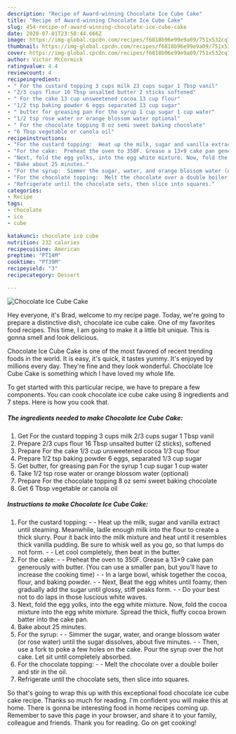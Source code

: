 ```yaml
---
description: "Recipe of Award-winning Chocolate Ice Cube Cake"
title: "Recipe of Award-winning Chocolate Ice Cube Cake"
slug: 454-recipe-of-award-winning-chocolate-ice-cube-cake
date: 2020-07-01T23:58:44.666Z
image: https://img-global.cpcdn.com/recipes/f6818b96e99e9a09/751x532cq70/chocolate-ice-cube-cake-recipe-main-photo.jpg
thumbnail: https://img-global.cpcdn.com/recipes/f6818b96e99e9a09/751x532cq70/chocolate-ice-cube-cake-recipe-main-photo.jpg
cover: https://img-global.cpcdn.com/recipes/f6818b96e99e9a09/751x532cq70/chocolate-ice-cube-cake-recipe-main-photo.jpg
author: Victor McCormick
ratingvalue: 4.4
reviewcount: 4
recipeingredient:
- " For the custard topping 3 cups milk 23 cups sugar 1 Tbsp vanil"
- "2/3 cups flour 16 Tbsp unsalted butter 2 sticks softened"
- " For the cake 13 cup unsweetened cocoa 13 cup flour"
- "1/2 tsp baking powder 6 eggs separated 13 cup sugar"
- " butter for greasing pan For the syrup 1 cup sugar 1 cup water"
- "1/2 tsp rose water or orange blossom water optional"
- " For the chocolate topping 8 oz semi sweet baking chocolate"
- "6 Tbsp vegetable or canola oil"
recipeinstructions:
- "For the custard topping:  Heat up the milk, sugar and vanilla extract until steaming. Meanwhile, ladle enough milk into the flour to create a thick slurry. Pour it back into the milk mixture and heat until it resembles thick vanilla pudding. Be sure to whisk well as you go, so that lumps do not form.  Let cool completely, then beat in the butter."
- "For the cake:  Preheat the oven to 350F. Grease a 13×9 cake pan generously with butter. (You can use a smaller pan, but you’ll have to increase the cooking time)  In a large bowl, whisk together the cocoa, flour, and baking powder.  Next, Beat the egg whites until foamy, then gradually add the sugar until glossy, stiff peaks form.  Do your best not to do laps in those luscious white waves."
- "Next, fold the egg yolks, into the egg white mixture. Now, fold the cocoa mixture into the egg white mixture. Spread the thick, fluffy cocoa brown batter into the cake pan."
- "Bake about 25 minutes."
- "For the syrup:  Simmer the sugar, water, and orange blossom water (or rose water) until the sugar dissolves, about five minutes.  Then, use a fork to poke a few holes on the cake. Pour the syrup over the hot cake. Let sit until completely absorbed."
- "For the chocolate topping:  Melt the chocolate over a double boiler and stir in the oil."
- "Refrigerate until the chocolate sets, then slice into squares."
categories:
- Recipe
tags:
- chocolate
- ice
- cube

katakunci: chocolate ice cube 
nutrition: 232 calories
recipecuisine: American
preptime: "PT14M"
cooktime: "PT39M"
recipeyield: "3"
recipecategory: Dessert

---
```



![Chocolate Ice Cube Cake](https://img-global.cpcdn.com/recipes/f6818b96e99e9a09/751x532cq70/chocolate-ice-cube-cake-recipe-main-photo.jpg)

Hey everyone, it's Brad, welcome to my recipe page. Today, we're going to prepare a distinctive dish, chocolate ice cube cake. One of my favorites food recipes. This time, I am going to make it a little bit unique. This is gonna smell and look delicious.

Chocolate Ice Cube Cake is one of the most favored of recent trending foods in the world. It is easy, it's quick, it tastes yummy. It's enjoyed by millions every day. They're fine and they look wonderful. Chocolate Ice Cube Cake is something which I have loved my whole life.




To get started with this particular recipe, we have to prepare a few components. You can cook chocolate ice cube cake using 8 ingredients and 7 steps. Here is how you cook that.

<!--inarticleads1-->

##### The ingredients needed to make Chocolate Ice Cube Cake:

1. Get  For the custard topping 3 cups milk 2/3 cups sugar 1 Tbsp vanil
1. Prepare 2/3 cups flour 16 Tbsp unsalted butter (2 sticks), softened
1. Prepare  For the cake 1/3 cup unsweetened cocoa 1/3 cup flour
1. Prepare 1/2 tsp baking powder 6 eggs, separated 1/3 cup sugar
1. Get  butter, for greasing pan For the syrup 1 cup sugar 1 cup water
1. Take 1/2 tsp rose water or orange blossom water (optional)
1. Prepare  For the chocolate topping 8 oz semi sweet baking chocolate
1. Get 6 Tbsp vegetable or canola oil




<!--inarticleads2-->

##### Instructions to make Chocolate Ice Cube Cake:

1. For the custard topping: -  - Heat up the milk, sugar and vanilla extract until steaming. Meanwhile, ladle enough milk into the flour to create a thick slurry. Pour it back into the milk mixture and heat until it resembles thick vanilla pudding. Be sure to whisk well as you go, so that lumps do not form. -  - Let cool completely, then beat in the butter.
1. For the cake: -  - Preheat the oven to 350F. Grease a 13×9 cake pan generously with butter. (You can use a smaller pan, but you’ll have to increase the cooking time) -  - In a large bowl, whisk together the cocoa, flour, and baking powder. -  - Next, Beat the egg whites until foamy, then gradually add the sugar until glossy, stiff peaks form. -  - Do your best not to do laps in those luscious white waves.
1. Next, fold the egg yolks, into the egg white mixture. Now, fold the cocoa mixture into the egg white mixture. Spread the thick, fluffy cocoa brown batter into the cake pan.
1. Bake about 25 minutes.
1. For the syrup: -  - Simmer the sugar, water, and orange blossom water (or rose water) until the sugar dissolves, about five minutes. -  - Then, use a fork to poke a few holes on the cake. Pour the syrup over the hot cake. Let sit until completely absorbed.
1. For the chocolate topping: -  - Melt the chocolate over a double boiler and stir in the oil.
1. Refrigerate until the chocolate sets, then slice into squares.




So that's going to wrap this up with this exceptional food chocolate ice cube cake recipe. Thanks so much for reading. I'm confident you will make this at home. There is gonna be interesting food in home recipes coming up. Remember to save this page in your browser, and share it to your family, colleague and friends. Thank you for reading. Go on get cooking!
